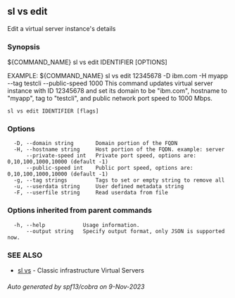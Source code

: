 ## sl vs edit

Edit a virtual server instance's details

### Synopsis

${COMMAND_NAME} sl vs edit IDENTIFIER [OPTIONS]
	
EXAMPLE:
   ${COMMAND_NAME} sl vs edit 12345678 -D ibm.com -H myapp --tag testcli --public-speed 1000
   This command updates virtual server instance with ID 12345678 and set its domain to be "ibm.com", hostname to "myapp", tag to "testcli", 
   and public network port speed to 1000 Mbps.

```
sl vs edit IDENTIFIER [flags]
```

### Options

```
  -D, --domain string       Domain portion of the FQDN
  -H, --hostname string     Host portion of the FQDN. example: server
      --private-speed int   Private port speed, options are: 0,10,100,1000,10000 (default -1)
      --public-speed int    Public port speed, options are: 0,10,100,1000,10000 (default -1)
  -g, --tag strings         Tags to set or empty string to remove all
  -u, --userdata string     User defined metadata string
  -F, --userfile string     Read userdata from file
```

### Options inherited from parent commands

```
  -h, --help            Usage information.
      --output string   Specify output format, only JSON is supported now.
```

### SEE ALSO

* [sl vs](sl_vs.md)	 - Classic infrastructure Virtual Servers

###### Auto generated by spf13/cobra on 9-Nov-2023
